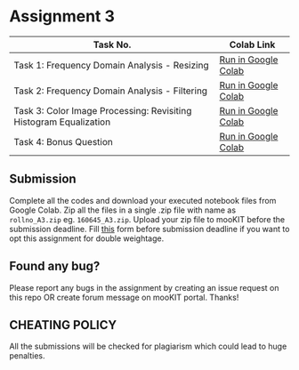 # Assignment 3

| Task No. | Colab Link |
| ----------- | ---------- |
| Task 1: Frequency Domain Analysis - Resizing | <a target="_blank" href="https://colab.research.google.com/github/ee604/ee604_assignments/blob/master/assignment_3/Task_1.ipynb">Run in Google Colab</a> |
| Task 2: Frequency Domain Analysis - Filtering | <a target="_blank" href="https://colab.research.google.com/github/ee604/ee604_assignments/blob/master/assignment_3/Task_2.ipynb">Run in Google Colab</a> |
| Task 3: Color Image Processing: Revisiting Histogram Equalization | <a target="_blank" href="https://colab.research.google.com/github/ee604/ee604_assignments/blob/master/assignment_3/Task_3.ipynb">Run in Google Colab</a> |
| Task 4: Bonus Question | <a target="_blank" href="https://colab.research.google.com/github/ee604/ee604_assignments/blob/master/assignment_3/Task_4_Bonus.ipynb">Run in Google Colab</a> |

## Submission
Complete all the codes and download your executed notebook files from Google Colab. Zip all the files in a single .zip file with name as `rollno_A3.zip` eg. `160645_A3.zip`. Upload your zip file to mooKIT before the submission deadline. Fill [this](https://forms.gle/NVWCXzgWfQKEqKW37) form before submission deadline if you want to opt this assignment for double weightage.

## Found any bug?
Please report any bugs in the assignment by creating an issue request on this repo OR create forum message on mooKIT portal. Thanks!

## CHEATING POLICY
All the submissions will be checked for plagiarism which could lead to huge penalties.

